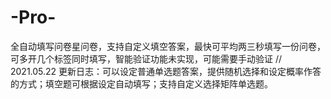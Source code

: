 # -Pro-
全自动填写问卷星问卷，支持自定义填空答案，最快可平均两三秒填写一份问卷，可多开几个标签同时填写，智能验证功能未实现，可能需要手动验证 // 2021.05.22 更新日志：可以设定普通单选题答案，提供随机选择和设定概率作答的方式；填空题可根据设定自动填写；支持自定义选择矩阵单选题。
